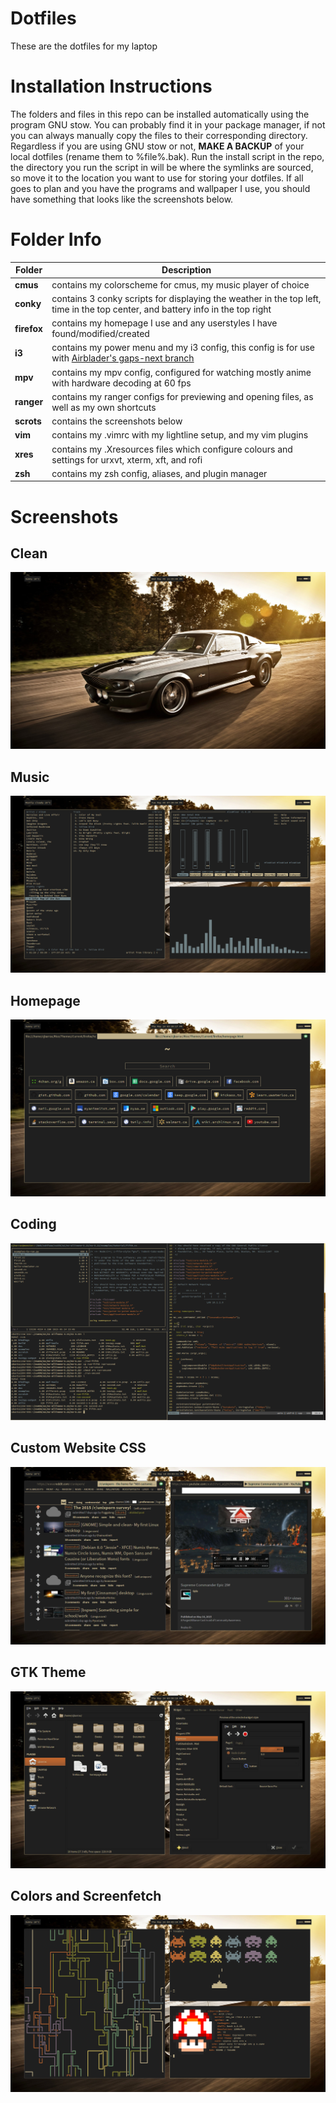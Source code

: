 # Dotfiles
These are the dotfiles for my laptop

Installation Instructions
=========================
The folders and files in this repo can be installed automatically using the program GNU stow. You can probably find it in your package manager, if not you can always manually copy the files to their corresponding directory. Regardless if you are using GNU stow or not, **MAKE A BACKUP** of your local dotfiles (rename them to %file%.bak). Run the install script in the repo, the directory you run the script in will be where the symlinks are sourced, so move it to the location you want to use for storing your dotfiles. If all goes to plan and you have the programs and wallpaper I use, you should have something that looks like the screenshots below.

Folder Info
===========
|Folder|Description|
|------|-----------|
|**cmus**| contains my colorscheme for cmus, my music player of choice|
|**conky**| contains 3 conky scripts for displaying the weather in the top left, time in the top center, and battery info in the top right|
|**firefox**| contains my homepage I use and any userstyles I have found/modified/created|
|**i3**| contains my power menu and my i3 config, this config is for use with [Airblader's gaps-next branch](https://github.com/Airblader/i3)|
|**mpv**| contains my mpv config, configured for watching mostly anime with hardware decoding at 60 fps|
|**ranger**| contains my ranger configs for previewing and opening files, as well as my own shortcuts|
|**scrots**| contains the screenshots below|
|**vim**| contains my .vimrc with my lightline setup, and my vim plugins|
|**xres**| contains my .Xresources files which configure colours and settings for urxvt, xterm, xft, and rofi|
|**zsh**| contains my zsh config, aliases, and plugin manager|

Screenshots
===========
Clean
-----
![clean](https://raw.githubusercontent.com/CarloBarraco/Dotfiles/master/scrots/clean.png)

Music
-----
![music](https://raw.githubusercontent.com/CarloBarraco/Dotfiles/master/scrots/music.png)

Homepage
--------
![homepage](https://raw.githubusercontent.com/CarloBarraco/Dotfiles/master/scrots/homepage.png)

Coding
------
![coding](https://raw.githubusercontent.com/CarloBarraco/Dotfiles/master/scrots/coding.png)

Custom Website CSS
------------------
![custom-pages](https://raw.githubusercontent.com/CarloBarraco/Dotfiles/master/scrots/custom-pages.png)

GTK Theme
---------
![gtk](https://raw.githubusercontent.com/CarloBarraco/Dotfiles/master/scrots/gtk.png)

Colors and Screenfetch
----------------------
![colors](https://raw.githubusercontent.com/CarloBarraco/Dotfiles/master/scrots/colors.png)
